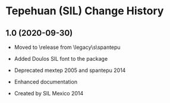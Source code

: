 Tepehuan (SIL) Change History
====================

1.0 (2020-09-30)
----------------
* Moved to \release from \legacy\s\spantepu
* Added Doulos SIL font to the package
* Deprecated  mextep 2005 and spantepu 2014
* Enhanced documentation

* Created by SIL Mexico 2014

